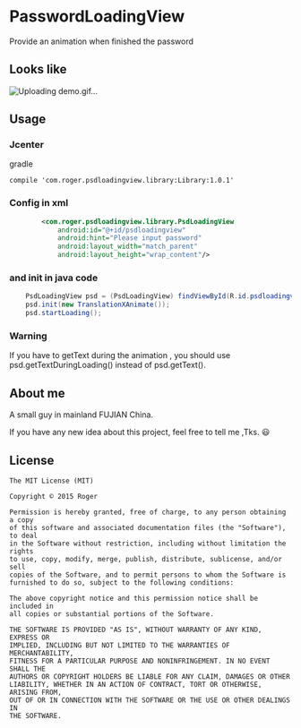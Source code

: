 # PasswordLoadingView
Provide an animation when finished the password<br>



## Looks like

![Uploading demo.gif…]()

##  Usage

### Jcenter

gradle
```
compile 'com.roger.psdloadingview.library:Library:1.0.1'
```

### Config in xml

```xml
        <com.roger.psdloadingview.library.PsdLoadingView
            android:id="@+id/psdloadingview"
            android:hint="Please input password"
            android:layout_width="match_parent"
            android:layout_height="wrap_content"/>
```

### and init in java code

```java
 	PsdLoadingView psd = (PsdLoadingView) findViewById(R.id.psdloadingview);
 	psd.init(new TranslationXAnimate());
 	psd.startLoading();
```

### Warning

If you have to getText during the animation , you should use psd.getTextDuringLoading() instead of psd.getText().

## About me

A small guy  in mainland FUJIAN China.

If you have any new idea about this project, feel free to tell me ,Tks. :smiley:


## License

	The MIT License (MIT)

	Copyright © 2015 Roger

	Permission is hereby granted, free of charge, to any person obtaining a copy
	of this software and associated documentation files (the "Software"), to deal
	in the Software without restriction, including without limitation the rights
	to use, copy, modify, merge, publish, distribute, sublicense, and/or sell
	copies of the Software, and to permit persons to whom the Software is
	furnished to do so, subject to the following conditions:

	The above copyright notice and this permission notice shall be included in
	all copies or substantial portions of the Software.

	THE SOFTWARE IS PROVIDED "AS IS", WITHOUT WARRANTY OF ANY KIND, EXPRESS OR
	IMPLIED, INCLUDING BUT NOT LIMITED TO THE WARRANTIES OF MERCHANTABILITY,
	FITNESS FOR A PARTICULAR PURPOSE AND NONINFRINGEMENT. IN NO EVENT SHALL THE
	AUTHORS OR COPYRIGHT HOLDERS BE LIABLE FOR ANY CLAIM, DAMAGES OR OTHER
	LIABILITY, WHETHER IN AN ACTION OF CONTRACT, TORT OR OTHERWISE, ARISING FROM,
	OUT OF OR IN CONNECTION WITH THE SOFTWARE OR THE USE OR OTHER DEALINGS IN
	THE SOFTWARE.
